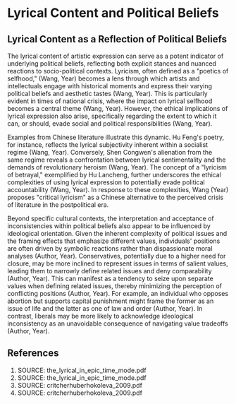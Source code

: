 # Lyrical Content and Political Beliefs

## Lyrical Content as a Reflection of Political Beliefs

The lyrical content of artistic expression can serve as a potent indicator of underlying political beliefs, reflecting both explicit stances and nuanced reactions to socio-political contexts. Lyricism, often defined as a "poetics of selfhood," (Wang, Year) becomes a lens through which artists and intellectuals engage with historical moments and express their varying political beliefs and aesthetic tastes (Wang, Year). This is particularly evident in times of national crisis, where the impact on lyrical selfhood becomes a central theme (Wang, Year). However, the ethical implications of lyrical expression also arise, specifically regarding the extent to which it can, or should, evade social and political responsibilities (Wang, Year).

Examples from Chinese literature illustrate this dynamic. Hu Feng's poetry, for instance, reflects the lyrical subjectivity inherent within a socialist regime (Wang, Year). Conversely, Shen Congwen's alienation from the same regime reveals a confrontation between lyrical sentimentality and the demands of revolutionary heroism (Wang, Year). The concept of a "lyricism of betrayal," exemplified by Hu Lancheng, further underscores the ethical complexities of using lyrical expression to potentially evade political accountability (Wang, Year). In response to these complexities, Wang (Year) proposes "critical lyricism" as a Chinese alternative to the perceived crisis of literature in the postpolitical era.

Beyond specific cultural contexts, the interpretation and acceptance of inconsistencies within political beliefs also appear to be influenced by ideological orientation. Given the inherent complexity of political issues and the framing effects that emphasize different values, individuals' positions are often driven by symbolic reactions rather than dispassionate moral analyses (Author, Year). Conservatives, potentially due to a higher need for closure, may be more inclined to represent issues in terms of salient values, leading them to narrowly define related issues and deny comparability (Author, Year). This can manifest as a tendency to seize upon separate values when defining related issues, thereby minimizing the perception of conflicting positions (Author, Year). For example, an individual who opposes abortion but supports capital punishment might frame the former as an issue of life and the latter as one of law and order (Author, Year). In contrast, liberals may be more likely to acknowledge ideological inconsistency as an unavoidable consequence of navigating value tradeoffs (Author, Year).


## References

1. SOURCE: the_lyrical_in_epic_time_mode.pdf
2. SOURCE: the_lyrical_in_epic_time_mode.pdf
3. SOURCE: critcherhuberhokoleva_2009.pdf
4. SOURCE: critcherhuberhokoleva_2009.pdf
